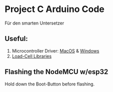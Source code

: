 Project C Arduino Code
=======================
Für den smarten Untersetzer

Useful:
-------
1. Microcontroller Driver: [MacOS](https://macappstore.org/silicon-labs-vcp-driver/) & [Windows](https://community.chocolatey.org/packages/cp210x-vcp-drivers)
2. [Load-Cell Libraries](https://github.com/olkal/HX711_ADC)


Flashing the NodeMCU w/esp32
-----------------------------
Hold down the Boot-Button before flashing.
